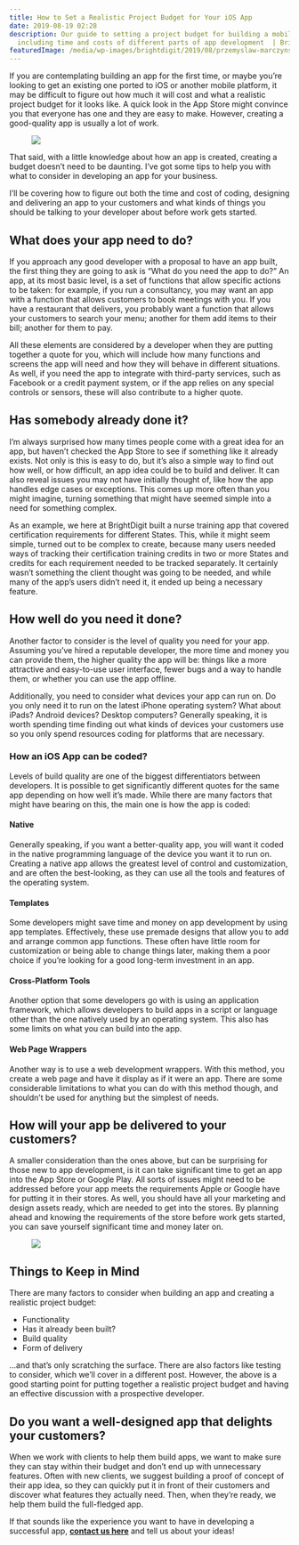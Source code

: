 ```yaml
---
title: How to Set a Realistic Project Budget for Your iOS App
date: 2019-08-19 02:28
description: Our guide to setting a project budget for building a mobile app for iOS,
  including time and costs of different parts of app development  | Bright Digit LLC
featuredImage: /media/wp-images/brightdigit/2019/08/przemyslaw-marczynski-oCfkSnqZ0SI-unsplash-e1565882465407-1024x512.jpg
---
```

If you are contemplating building an app for the first time, or maybe
you’re looking to get an existing one ported to iOS or another mobile
platform, it may be difficult to figure out how much it will cost and
what a realistic project budget for it looks like. A quick look in the
App Store might convince you that everyone has one and they are easy to
make. However, creating a good-quality app is usually a lot of work.

<figure>
<img src="/media/wp-images/brightdigit/2019/08/przemyslaw-marczynski-oCfkSnqZ0SI-unsplash-e1565882465407-1024x512.jpg" class="wp-image-1702" />
</figure>

That said, with a little knowledge about how an app is created, creating
a budget doesn’t need to be daunting. I’ve got some tips to help you
with what to consider in developing an app for your business.

I’ll be covering how to figure out both the time and cost of coding,
designing and delivering an app to your customers and what kinds of
things you should be talking to your developer about before work gets
started. 

## What does your app need to do?

If you approach any good developer with a proposal to have an app built,
the first thing they are going to ask is “What do you need the app to
do?” An app, at its most basic level, is a set of functions that allow
specific actions to be taken: for example, if you run a consultancy, you
may want an app with a function that allows customers to book meetings
with you. If you have a restaurant that delivers, you probably want a
function that allows your customers to search your menu; another for
them add items to their bill; another for them to pay.

All these elements are considered by a developer when they are putting
together a quote for you, which will include how many functions and
screens the app will need and how they will behave in different
situations. As well, if you need the app to integrate with third-party
services, such as Facebook or a credit payment system, or if the app
relies on any special controls or sensors, these will also contribute to
a higher quote.

## Has somebody already done it?

I’m always surprised how many times people come with a great idea for an
app, but haven’t checked the App Store to see if something like it
already exists. Not only is this is easy to do, but it’s also a simple
way to find out how well, or how difficult, an app idea could be to
build and deliver. It can also reveal issues you may not have initially
thought of, like how the app handles edge cases or exceptions. This
comes up more often than you might imagine, turning something that might
have seemed simple into a need for something complex.

As an example, we here at BrightDigit built a nurse training app that
covered certification requirements for different States. This, while it
might seem simple, turned out to be complex to create, because many
users needed ways of tracking their certification training credits in
two or more States and credits for each requirement needed to be tracked
separately. It certainly wasn’t something the client thought was going
to be needed, and while many of the app’s users didn’t need it, it ended
up being a necessary feature.

## How well do you need it done?

Another factor to consider is the level of quality you need for your
app. Assuming you’ve hired a reputable developer, the more time and
money you can provide them, the higher quality the app will be: things
like a more attractive and easy-to-use user interface, fewer bugs and a
way to handle them, or whether you can use the app offline.

Additionally, you need to consider what devices your app can run on. Do
you only need it to run on the latest iPhone operating system? What
about iPads? Android devices? Desktop computers? Generally speaking, it
is worth spending time finding out what kinds of devices your customers
use so you only spend resources coding for platforms that are
necessary. 

### How an iOS App can be coded?

Levels of build quality are one of the biggest differentiators between
developers. It is possible to get significantly different quotes for the
same app depending on how well it’s made. While there are many factors
that might have bearing on this, the main one is how the app is coded:

#### Native

Generally speaking, if you want a better-quality app, you will want it
coded in the native programming language of the device you want it to
run on. Creating a native app allows the greatest level of control and
customization, and are often the best-looking, as they can use all the
tools and features of the operating system.

#### Templates

Some developers might save time and money on app development by using
app templates. Effectively, these use premade designs that allow you to
add and arrange common app functions. These often have little room for
customization or being able to change things later, making them a poor
choice if you’re looking for a good long-term investment in an app. 

#### Cross-Platform Tools

Another option that some developers go with is using an application
framework, which allows developers to build apps in a script or language
other than the one natively used by an operating system. This also has
some limits on what you can build into the app.

#### Web Page Wrappers

Another way is to use a web development wrappers. With this method, you
create a web page and have it display as if it were an app. There are
some considerable limitations to what you can do with this method
though, and shouldn’t be used for anything but the simplest of needs.

## How will your app be delivered to your customers?

A smaller consideration than the ones above, but can be surprising for
those new to app development, is it can take significant time to get an
app into the App Store or Google Play. All sorts of issues might need to
be addressed before your app meets the requirements Apple or Google have
for putting it in their stores. As well, you should have all your
marketing and design assets ready, which are needed to get into the
stores. By planning ahead and knowing the requirements of the store
before work gets started, you can save yourself significant time and
money later on.

<figure>
<img src="/media/wp-images/brightdigit/2019/08/kaleidico-26MJGnCM0Wc-unsplash-e1565882532230-1024x512.jpg" class="wp-image-1703" />
</figure>

## Things to Keep in Mind

There are many factors to consider when building an app and creating a
realistic project budget:

-   Functionality
-   Has it already been built?
-   Build quality
-   Form of delivery

...and that’s only scratching the surface. There are also factors like
testing to consider, which we’ll cover in a different post. However, the
above is a good starting point for putting together a realistic project
budget and having an effective discussion with a prospective developer.

## Do you want a well-designed app that delights your customers?

When we work with clients to help them build apps, we want to make sure
they can stay within their budget and don’t end up with unnecessary
features. Often with new clients, we suggest building a proof of concept
of their app idea, so they can quickly put it in front of their
customers and discover what features they actually need. Then, when
they’re ready, we help them build the full-fledged app.

If that sounds like the experience you want to have in developing a
successful app, **[contact us here](https://brightdigit.com/contact/)**
and tell us about your ideas!
